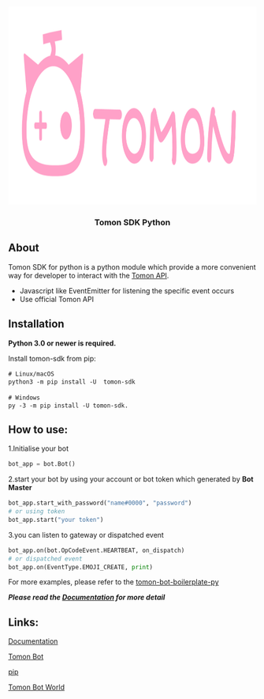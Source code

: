 
<!-- PROJECT LOGO -->
<br />
<p align="center">
  <a href="https://github.com/tomon-world/tomon-sdk-py">
    <img src="images/LOGO%20with%20TOMON.png" alt="Logo" width="1200" height="400">
  </a>

  <h3 align="center">Tomon SDK Python</h3>

</p>

## About

Tomon SDK for python is a python module which provide a more convenient way for developer to interact with the [Tomon API](https://developer.tomon.co/docs/).

- Javascript like EventEmitter for listening the specific event occurs
- Use official Tomon API

## Installation
**Python 3.0 or newer is required.**

Install tomon-sdk from pip:
```
# Linux/macOS
python3 -m pip install -U  tomon-sdk

# Windows
py -3 -m pip install -U tomon-sdk.
```

## How to use:

1.Initialise your bot
```python
bot_app = bot.Bot()
```
2.start your bot by using your account or bot token which generated by **Bot Master**
```python
bot_app.start_with_password("name#0000", "password")
# or using token
bot_app.start("your token")
```
3.you can listen to gateway or dispatched event
```python
bot_app.on(bot.OpCodeEvent.HEARTBEAT, on_dispatch)
# or dispatched event
bot_app.on(EventType.EMOJI_CREATE, print)
```

For more examples, please refer to the [tomon-bot-boilerplate-py](https://github.com/tomon-world/tomon-bot-boilerplate-py)

***Please read the [Documentation](https://developer.tomon.co/docs/connect) for more detail***


## Links:
[Documentation](https://developer.tomon.co/docs/)

[Tomon Bot](https://beta.tomon.co/bot/)

[pip](https://pypi.org/project/tomon-sdk/)

[Tomon Bot World](https://beta.tomon.co/invite/x3RMui)

